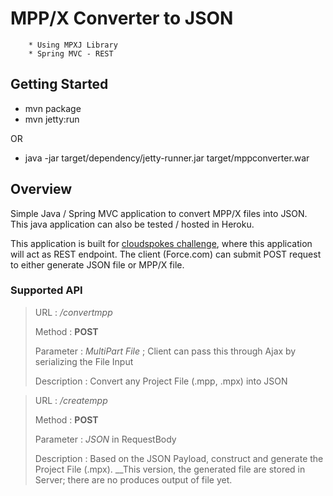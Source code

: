 # MPP/X Converter to JSON

        * Using MPXJ Library
        * Spring MVC - REST


## Getting Started

* mvn package
* mvn jetty:run

OR

* java -jar target/dependency/jetty-runner.jar target/mppconverter.war
 

## Overview

Simple Java / Spring MVC application to convert MPP/X files into JSON. This java application can also be tested / hosted in Heroku.

This application is built for [cloudspokes challenge](http://www.cloudspokes.com/challenges/2287/), where this application will act as REST endpoint. The client (Force.com) can submit POST request to either generate JSON file or MPP/X file. 

### Supported API

> URL : */convertmpp*
>
> Method : **POST**
>
> Parameter : _MultiPart File_ ; Client can pass this through Ajax by serializing the File Input
>
> Description : Convert any Project File (.mpp, .mpx) into JSON

> URL : */creatempp*
>
> Method : **POST**
>
> Parameter : _JSON_ in RequestBody
>
> Description : Based on the JSON Payload, construct and generate the Project File (.mpx). __This version, the generated file are stored in Server; there are no produces output of file yet. 







